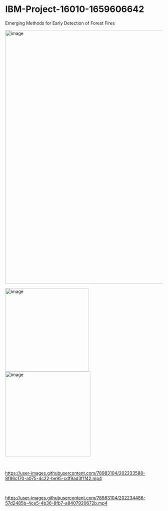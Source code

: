 # IBM-Project-16010-1659606642
Emerging Methods for Early Detection of Forest Fires

<img width="812" alt="image" src="https://user-images.githubusercontent.com/78983104/202232063-9d1dc479-2d74-409c-aade-518089df84ba.png">

<img width="266" alt="image" src="https://user-images.githubusercontent.com/78983104/202232672-999bc782-985b-4e9f-9352-fe4fc4113418.png"><img width="272" alt="image" src="https://user-images.githubusercontent.com/78983104/202233008-b33b50fd-5f66-400d-bea0-1a6f2202387f.png">

<br>

https://user-images.githubusercontent.com/78983104/202233588-8f86c170-a075-4c22-be95-cdf9ad3f1f42.mp4

<br>

https://user-images.githubusercontent.com/78983104/202234486-57d2485b-4ce5-4b36-8fb7-a8407920672b.mp4

